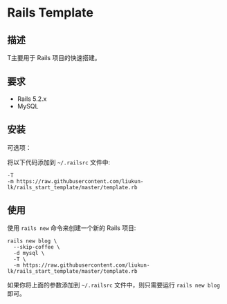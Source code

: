 # Rails Template

## 描述

T主要用于 Rails 项目的快速搭建。

## 要求

* Rails 5.2.x
* MySQL

## 安装

可选项：

将以下代码添加到 `~/.railsrc` 文件中:

```
-T
-m https://raw.githubusercontent.com/liukun-lk/rails_start_template/master/template.rb
```

## 使用

使用 `rails new` 命令来创建一个新的 Rails 项目:

```
rails new blog \
  --skip-coffee \
  -d mysql \
  -T \
  -m https://raw.githubusercontent.com/liukun-lk/rails_start_template/master/template.rb
```

如果你将上面的参数添加到 `~/.railsrc` 文件中，则只需要运行 `rails new blog` 即可。

